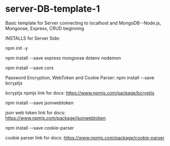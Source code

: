 # server-DB-template-1
Basic template for Server connecting to localhost and MongoDB--Node.js, Mongoose, Express, CRUD beginning

INSTALLS for Server Side:

npm init -y

npm install --save express mongoose dotenv nodemon

npm install --save cors

Password Encryption, WebToken and Cookie Parser:
npm install --save bcryptjs

bcryptjs npmjs link for docs:  https://www.npmjs.com/package/bcryptjs

npm install --save jsonwebtoken

json web token link for docs: https://www.npmjs.com/package/jsonwebtoken

npm install --save cookie-parser

cookie parser link for docs: https://www.npmjs.com/package/cookie-parser


